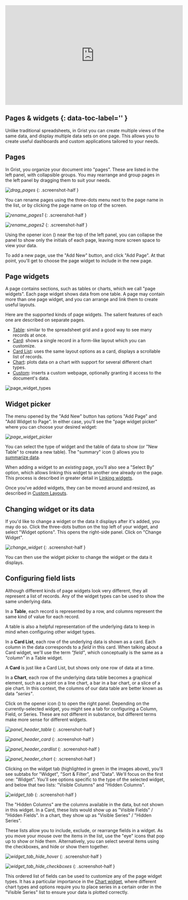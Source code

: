 <iframe width="560" height="315" src="https://www.youtube.com/embed/vTfOUEFR73Y?rel=0" frameborder="0" allow="accelerometer; autoplay; encrypted-media; gyroscope; picture-in-picture" allowfullscreen></iframe>

## Pages & widgets {: data-toc-label='' }

Unlike traditional spreadsheets, in Grist you can create multiple views of the same data, and
display multiple data sets on one page. This allows you to create useful dashboards and custom
applications tailored to your needs.

## Pages

In Grist, you organize your document into "pages". These are listed in the left panel, with collapsible
groups. You may rearrange and group pages in the left panel by dragging them to suit your needs.

*![drag_pages](images/drag_pages.png)*
{: .screenshot-half }

You can rename pages using the three-dots menu next to the page name in the list, or by clicking
the page name on top of the screen.

*![rename_pages1](images/rename_pages1.png)*
{: .screenshot-half }

*![rename_pages2](images/rename_pages2.png)*
{: .screenshot-half }

Using the opener icon (<span class="grist-icon" style="--icon: var(--icon-PanelLeft)"></span>)
near the top of the left panel, you can collapse the panel to show only the initials of each page,
leaving more screen space to view your data.

To add a new page, use the "Add New" button, and click "Add Page". At that point, you'll get to
choose the page widget to include in the new page.

## Page widgets

A page contains sections, such as tables or charts, which we call "page widgets". Each page widget
shows data from one table. A page may contain more than one page widget, and you can arrange and
link them to create useful layouts.

Here are the supported kinds of page widgets. The salient features of each one are described
on separate pages.

- [Table](widget-table.md): similar to the spreadsheet grid and a good way to see many records at once.
- [Card](widget-card.md): shows a single record in a form-like layout which you can customize.
- [Card List](widget-card.md): uses the same layout options as a card, displays a scrollable list of records.
- [Chart](widget-chart.md): plots data on a chart with support for several different chart types.
- [Custom](widget-custom.md): inserts a custom webpage, optionally granting it access to the document's data.

![page_widget_types](images/page_widget_types.png)



## Widget picker

The menu opened by the "Add New" button has options "Add Page" and "Add Widget to Page". In either
case, you'll see the "page widget picker" where you can choose your desired widget:

*![page_widget_picker](images/page_widget_picker.png)*

You can select the type of widget and the table of data to show (or "New Table" to create a new
table). The "summary" icon (<span class="grist-icon" style="--icon: var(--icon-Pivot)"></span>)
allows you to [summarize data](summary-tables.md).

When adding a widget to an _existing_ page, you'll also see a "Select By" option, which allows
linking this widget to another one already on the page. This process is described in greater
detail in [Linking widgets](linking-widgets.md).

Once you've added widgets, they can be moved around and resized, as described in [Custom
Layouts](custom-layouts.md).

## Changing widget or its data

If you'd like to change a widget or the data it displays after it's added, you may do so. Click
the three-dots button on the top left of your widget, and select "Widget options". This opens the
right-side panel. Click on "Change Widget".

*![change_widget](images/change_widget.png)*
{: .screenshot-half }

You can then use the widget picker to change the widget or the data it displays.



## Configuring field lists

Although different kinds of page widgets look very different, they all represent a list of
records. Any of the widget types can be used to show the same underlying data.

In a **Table**, each record is represented by a row, and columns represent the same kind of value
for each record.

A table is also a helpful representation of the underlying data to keep in mind
when configuring other widget types.

In a **Card List**, each row of the underlying data is shown as a card. Each column in the data
corresponds to a *field* in this card. When talking about a Card widget, we'll use the term
*"field"*, which conceptually is the same as a *"column"* in a Table widget.

A **Card** is just like a Card List, but shows only one row of data at a time.

In a **Chart**, each row of the underlying data table becomes a graphical element, such as a point
on a line chart, a bar in a bar chart, or a slice of a pie chart. In this context, the columns of
our data table are better known as data *"series"*.

Click on the opener icon (<span class="grist-icon" style="--icon: var(--icon-PanelRight)"></span>) to
open the right panel. Depending on the currently-selected widget, you might see a tab for
configuring a Column, Field, or Series. These are not different in substance, but different terms
make more sense for different widgets.

*![panel_header_table](images/panel_header_table.png)*
{: .screenshot-half }

*![panel_header_card](images/panel_header_card.png)*
{: .screenshot-half }

*![panel_header_cardlist](images/panel_header_cardlist.png)*
{: .screenshot-half }

*![panel_header_chart](images/panel_header_chart.png)*
{: .screenshot-half }

Clicking on the widget tab (highlighted in green in the images above), you'll see subtabs for
"Widget", "Sort & Filter", and "Data". We'll focus on the first one: "Widget". You'll see options
specific to the type of the selected widget, and below that two lists: "Visible Columns" and
"Hidden Columns".

*![widget_tab](images/widget_tab.png)*
{: .screenshot-half }

The "Hidden Columns" are the columns available in the data, but not shown in this widget. In a
Card, these lists would show up as "Visible Fields" / "Hidden Fields". In a chart, they show up as
"Visible Series" / "Hidden Series".

These lists allow you to include, exclude, or rearrange fields in a widget. As you move your mouse
over the items in the list, use the "eye" icons that pop up to show or hide them. Alternatively,
you can select several items using the checkboxes, and hide or show them together.

*![widget_tab_hide_hover](images/widget_tab_hide_hover.png)*
{: .screenshot-half }

*![widget_tab_hide_checkboxes](images/widget_tab_hide_checkboxes.png)*
{: .screenshot-half }

This ordered list of fields can be used to customize any of the page widget types. It has a
particular importance in the [Chart widget](widget-chart.md), where different chart types and options require you to
place series in a certain order in the "Visible Series" list to ensure your data is plotted
correctly.
